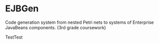 EJBGen
======

Code generation system from nested Petri nets to systems of Enterprise JavaBeans components. (3rd grade coursework)

TestTest
